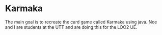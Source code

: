 # Karmaka
The main goal is to recreate the card game called Karmaka using java. 
Noe and I are students at the UTT and are doing this for the LOO2 UE.

